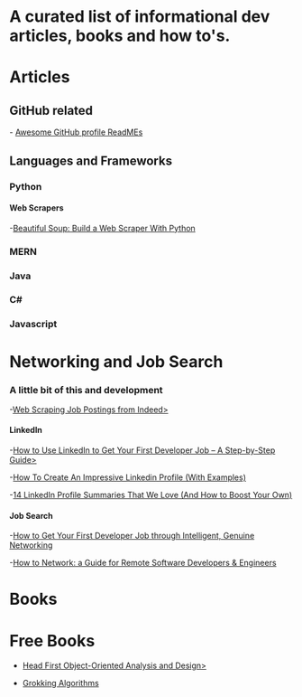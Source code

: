 <h1> A curated list of informational dev articles, books and how to's.</h1>

# Articles
<h2> GitHub related </h2>
- <a href="https://github.com/abhisheknaiidu/awesome-github-profile-readme"> Awesome GitHub profile ReadMEs</a>

<h2> Languages and Frameworks </h2>
<h3>Python</h3>
<h4> Web Scrapers</h4>
-<a href="https://realpython.com/beautiful-soup-web-scraper-python/">Beautiful Soup: Build a Web Scraper With Python</a>
<h3>MERN</h3>
<h3>Java</h3>
<h3>C#</h3>
<h3>Javascript</h3>

# Networking and Job Search
<h3> A little bit of this and development</h3>
-<a href="https://medium.com/@msalmon00/web-scraping-job-postings-from-indeed-96bd588dcb4b">Web Scraping Job Postings from Indeed></a>

<h4>LinkedIn</h4>
-<a href="https://www.freecodecamp.org/news/linkedin-handbook-get-your-first-dev-job/">How to Use LinkedIn to Get Your First Developer Job – A Step-by-Step Guide></a>

-<a href="https://www.theb2bhouse.com/linkedin-profile/">How To Create An Impressive Linkedin Profile (With Examples)</a>

-<a href="https://www.linkedin.com/business/talent/blog/product-tips/linkedin-profile-summaries-that-we-love-and-how-to-boost-your-own">14 LinkedIn Profile Summaries That We Love (And How to Boost Your Own)</a>
<h4> Job Search</h4>
-<a href="https://www.freecodecamp.org/news/networking-for-aspiring-developers/">How to Get Your First Developer Job through Intelligent, Genuine Networking</a>

-<a href="https://arc.dev/developer-blog/how-to-network-as-remote-developer/">How to Network: a Guide for Remote Software Developers & Engineers</a>

# Books


# Free Books
- <a href = "https://github.com/MarkPThomas/HeadFirst-OOAD/blob/master/Head%20First%20Object-Oriented%20Analysis%20and%20Design.pdf"> Head First Object-Oriented Analysis and Design></a>

- <a href ="https://github.com/rachel-l-sanchez/Curated-Dev-Articles/blob/9323cad4f79ae01c3f386eee81064d3be6315305/grokking-algorithms-illustrated-programmers-curious.pdf">Grokking Algorithms</a>
